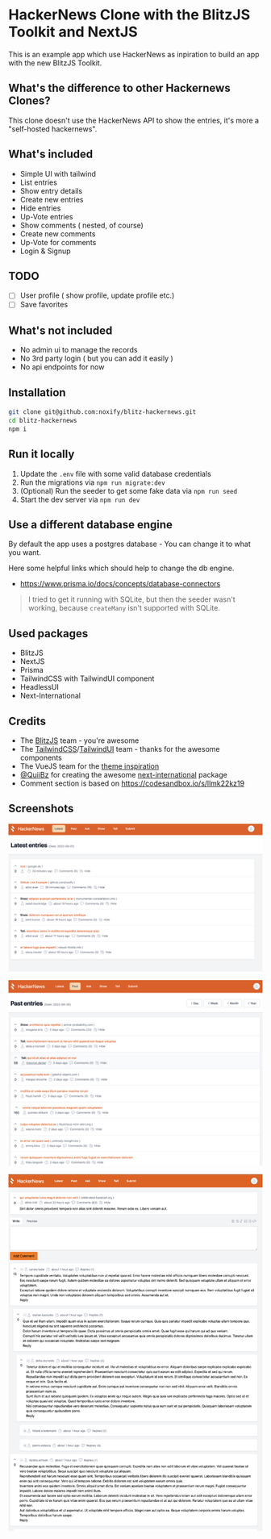 # HackerNews Clone with the BlitzJS Toolkit and NextJS

This is an example app which use HackerNews as inpiration to build an app with the new BlitzJS Toolkit.

## What's the difference to other Hackernews Clones?

This clone doesn't use the HackerNews API to show the entries,
it's more a "self-hosted hackernews".

## What's included

* Simple UI with tailwind
* List entries
* Show entry details
* Create new entries
* Hide entries
* Up-Vote entries
* Show comments ( nested, of course)
* Create new comments
* Up-Vote for comments
* Login & Signup

## TODO

- [ ] User profile ( show profile, update profile etc.)
- [ ] Save favorites

## What's not included

* No admin ui to manage the records
* No 3rd party login ( but you can add it easily )
* No api endpoints for now

## Installation

```sh
git clone git@github.com:noxify/blitz-hackernews.git
cd blitz-hackernews
npm i
```

## Run it locally

1. Update the `.env` file with some valid database credentials
2. Run the migrations via `npm run migrate:dev`
3. (Optional) Run the seeder to get some fake data via `npm run seed`
4. Start the dev server via `npm run dev`

## Use a different database engine

By default the app uses a postgres database - You can change it to what you want.

Here some helpful links which should help to change the db engine.

* https://www.prisma.io/docs/concepts/database-connectors

> I tried to get it running with SQLite, but then the seeder wasn't working, because `createMany` isn't supported with SQLite.

## Used packages
* BlitzJS
* NextJS
* Prisma
* TailwindCSS with TailwindUI component
* HeadlessUI
* Next-International

## Credits

* The [BlitzJS](https://blitzjs.com/) team - you're awesome
* The [TailwindCSS](https://tailwindcss.com/)/[TailwindUI](https://tailwindui.com/) team - thanks for the awesome components
* The VueJS team for the [theme inspiration](https://www.prisma.io/docs/concepts/database-connectors)
* [@QuiiBz](https://github.com/QuiiBz) for creating the awesome [next-international](https://github.com/QuiiBz/next-international) package
* Comment section is based on https://codesandbox.io/s/llmk22kz19

## Screenshots

![](screenshots/latest-entries.png)

![](screenshots/past-entries.png)

![](screenshots/details-with-nested-comments.png)
